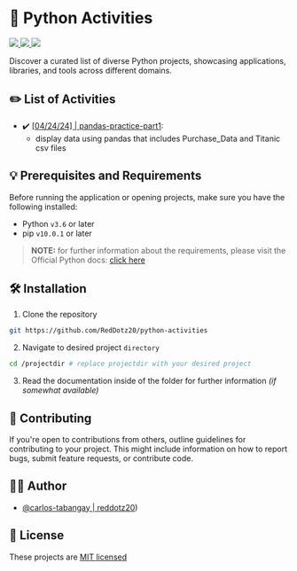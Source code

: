 # 🐍 Python Activities

<p>
  <a aria-label="Github commit activity" href="" title="Github commit activity">
    <img src="https://img.shields.io/github/commit-activity/w/RedDotz20/python-activities?style=for-the-badge">
  </a>
  <a aria-label="LICENSE" href="./LICENSE">
  <img src="https://img.shields.io/badge/License-MIT-green.svg?style=for-the-badge">
  <a aria-label="GitHub contributors" href="https://github.com/RedDotz20/python-activities/graphs/contributors" title="GitHub contributors">
    <img src="https://img.shields.io/github/contributors/RedDotz20/python-activities?color=orange&style=for-the-badge">
  </a>
</p>

Discover a curated list of diverse Python projects, showcasing applications, libraries, and tools across different domains.

## ✏️ List of Activities

- ✔️ [[04/24/24] | pandas-practice-part1](./pandas-practice-part1/):
  - display data using pandas that includes Purchase_Data and Titanic csv files

## 💡 Prerequisites and Requirements

Before running the application or opening projects, make sure you have the following installed:

- Python `v3.6` or later
- pip `v10.0.1` or later

>**NOTE:**  for further information about the requirements, please visit the Official Python docs: [click here](https://docs.python.org/3/)

## 🛠 Installation

1. Clone the repository

```bash
git https://github.com/RedDotz20/python-activities
```

2. Navigate to desired project `directory`

```bash
cd /projectdir # replace projectdir with your desired project
```

3. Read the documentation inside of the folder for further information *(if somewhat available)*

## 🤝 Contributing

If you're open to contributions from others, outline guidelines for contributing to your project. This might include information on how to report bugs, submit feature requests, or contribute code.

## 👨‍💻 Author

- [@carlos-tabangay | reddotz20](https://github.com/RedDotz20))

## 📃 License

These projects are [MIT licensed](./LICENSE)
